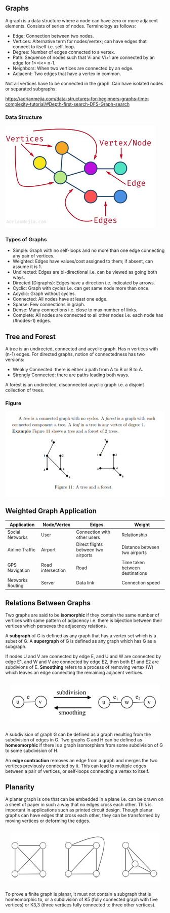 ## Graphs

A graph is a data structure where a node can have zero or more adjacent elements. Consists of series of nodes. Terminology as follows:

- Edge: Connection between two nodes.
- Vertices: Alternative term for nodes/vertex; can have edges that connect to itself i.e. self-loop.
- Degree: Number of edges connected to a vertex.
- Path: Sequence of nodes such that Vi and Vi+1 are connected by an edge for 1<=i<= n-1.
- Neighbors: When two vertices are connected by an edge.
- Adjacent: Two edges that have a vertex in common.

Not all vertices have to be connected in the graph. Can have isolated nodes or separated subgraphs.

https://adrianmejia.com/data-structures-for-beginners-graphs-time-complexity-tutorial/#Depth-first-search-DFS-Graph-search

### Data Structure

<img src="../../images/graphs.PNG" />

### Types of Graphs

- Simple: Graph with no self-loops and no more than one edge connecting any pair of vertices.
- Weighted: Edges have values/cost assigned to them; if absent, can assume it is 1.
- Undirected: Edges are bi-directional i.e. can be viewed as going both ways.
- Directed (Digraphs): Edges have a direction i.e. indicated by arrows.
- Cyclic: Graph with cycles i.e. can get same node more than once.
- Acyclic: Graph without cycles.
- Connected: All nodes have at least one edge.
- Sparse: Few connections in graph.
- Dense: Many connections i.e. close to max number of links.
- Complete: All nodes are connected to all other nodes i.e. each node has (#nodes-1) edges.

## Tree and Forest

A tree is an undirected, connected and acyclic graph. Has n vertices with (n-1) edges. For directed graphs, notion of connectedness has two versions:

- Weakly Connected: there is either a path from A to B or B to A.
- Strongly Connected: there are paths leading both ways.

A forest is an undirected, disconnected acyclic graph i.e. a disjoint collection of trees.

### Figure

<img src="../../images/graphs-forest.PNG" />

## Weighted Graph Application

| Application      | Node/Vertex       | Edges                               | Weight                          |
| ---------------- | ----------------- | ----------------------------------- | ------------------------------- |
| Social Networks  | User              | Connection with other users         | Relationship                    |
| Airline Traffic  | Airport           | Direct flights between two airports | Distance between two airports   |
| GPS Navigation   | Road intersection | Road                                | Time taken between destinations |
| Networks Routing | Server            | Data link                           | Connection speed                |

## Relations Between Graphs

Two graphs are said to be **isomorphic** if they contain the same number of vertices with same pattern of adjacency i.e. there is bijection between their vertices which perseves the adjacency relations.

A **subgraph** of G is defined as any graph that has a vertex set which is a subet of G. A **supergraph** of G is defined as any graph which has G as a subgraph.

If nodes U and V are connected by edge E, and U and W are connected by edge E1, and W and V are connected by edge E2, then both E1 and E2 are subdivions of E. **Smoothing** refers to a process of removing vertex (W) which leaves an edge connecting the remaining adjacent vertices.

<div style="text-align: center; padding: 15px">
  <img src="../../images/subdivision.PNG" />
</div>

A subdivision of graph G can be defined as a graph resulting from the subdivision of edges in G. Two graphs G and H can be defined as **homeomorphic** if there is a graph isomorphism from some subdivision of G to some subdivision of H.

An **edge contraction** removes an edge from a graph and merges the two vertices previously connected by it. This can lead to multiple edges between a pair of vertices, or self-loops connecting a vertex to itself.

## Planarity

A planar graph is one that can be embedded in a plane i.e. can be drawn on a sheet of paper in such a way that no edges cross each other. This is important in applications such as printed circuit design. Though planar graphs can have edges that cross each other, they can be transformed by moving vertices or deforming the edges.

<div style="text-align: center; padding: 15px">
  <img src="../../images/planar.PNG" />
</div>

To prove a finite graph is planar, it must not contain a subgraph that is homeomorphic to, or a subdivision of K5 (fully connected graph with five vertices) or K3,3 (three vertices fully connected to three other vertices).
